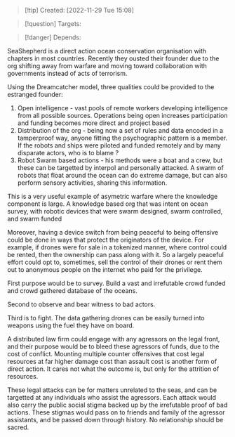 >[!tip] Created: [2022-11-29 Tue 15:08]

>[!question] Targets: 

>[!danger] Depends: 

SeaShepherd is a direct action ocean conservation organisation with chapters in most countries.  Recently they ousted their founder due to the org shifting away from warfare and moving toward collaboration with governments instead of acts of terrorism.

Using the Dreamcatcher model, three qualities could be provided to the estranged founder:
1. Open intelligence - vast pools of remote workers developing intelligence from all possible sources.  Operations being open increases participation and funding becomes more direct and project based
2. Distribution of the org - being now a set of rules and data encoded in a tamperproof way, anyone fitting the psychographic pattern is a member.  If the robots and ships were piloted and funded remotely and by many disparate actors, who is to blame ?
3. Robot Swarm based actions - his methods were a boat and a crew, but these can be targetted by interpol and personally attacked.  A swarm of robots that float around the ocean can do extreme damage, but can also perform sensory activities, sharing this information.

This is a very useful example of asymetric warfare where the knowledge component is large.  A knowledge based org that was intent on ocean survey, with robotic devices that were swarm designed, swarm controlled, and swarm funded

Moreover, having a device switch from being peaceful to being offensive could be done in ways that protect the originators of the device.  For example, if drones were for sale in a tokenized manner, where control could be rented, then the ownership can pass along with it.  So a largely peaceful effort could opt to, sometimes, sell the control of their drones or rent them out to anonymous people on the internet who paid for the privilege.

First purpose would be to survey.  Build a vast and irrefutable crowd funded and crowd gathered database of the oceans.

Second to observe and bear witness to bad actors.

Third is to fight.  The data gathering drones can be easily turned into weapons using the fuel they have on board.

A distributed law firm could engage with any agressors on the legal front, and their purpose would be to bleed these agressors of funds, due to the cost of conflict.  Mounting multiple counter offensives that cost legal resources at far higher damage cost than assault cost is another form of direct action.  It cares not what the outcome is, but only for the attrition of resources.

These legal attacks can be for matters unrelated to the seas, and can be targetted at any individuals who assist the agressors.  Each attack would also carry the public social stigma backed up by the irrefutable proof of bad actions.  These stigmas would pass on to friends and family of the agressor assistants, and be passed down through history.  No relationship should be sacred. 
